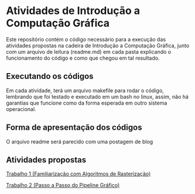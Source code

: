 # Atividades de Introdução a Computação Gráfica

Este repositório contém o código necessário para a execução das atividades propostas na cadeira de Introdução a Computação Gráfica, junto com um arquivo de leitura (readme.md) em cada pasta explicando o funcionamento do código e como que chegou em tal resultado.

## Executando os códigos
Em cada atividade, terá um arquivo makefile para rodar o código, lembrando que foi testado e executado em um bash no linux, assim, não há garantias que funcione como da forma esperada em outro sistema operacional.

## Forma de apresentação dos códigos
O arquivo readme será parecido com uma postagem de blog

## Atividades propostas
[Trabalho 1 (Familiarização com Algoritmos de Rasterização)](https://github.com/nycholassousa/AtividadesCG/tree/master/Atividade%201)

[Trabalho 2 (Passo a Passo do Pipeline Gráfico)](https://github.com/nycholassousa/AtividadesCG/tree/master/Atividade%202)
